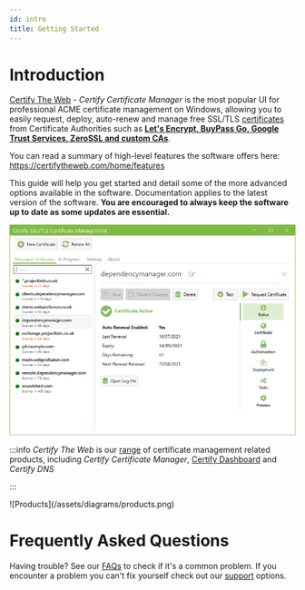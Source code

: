 ```yaml
---
id: intro
title: Getting Started
---
```


# Introduction

[Certify The Web](https://certifytheweb.com) - *Certify Certificate Manager* is the most popular UI for professional ACME certificate management on Windows, allowing you to easily request, deploy, auto-renew and manage free SSL/TLS [certificates](guides/certificates.md) from Certificate Authorities such as **[Let's Encrypt, BuyPass Go, Google Trust Services, ZeroSSL and custom CAs](guides/certificate-authorities.md)**.


You can read a summary of high-level features the software offers here: https://certifytheweb.com/home/features

This guide will help you get started and detail some of the more advanced options available in the software. Documentation applies to the latest version of the software. **You are encouraged to always keep the software up to date as some updates are essential.**


![Startup UI](/assets/screens/landing_page.png)

:::info
*Certify The Web* is our [range](index) of certificate management related products, including *Certify Certificate Manager*, [Certify Dashboard](dashboard/) and *Certify DNS*

:::

<div className="diagram">
![Products](/assets/diagrams/products.png)
</div>

# Frequently Asked Questions
Having trouble? See our [FAQs](faq.md) to check if it's a common problem. If you encounter a problem you can't fix yourself check out our [support](support.md) options.




